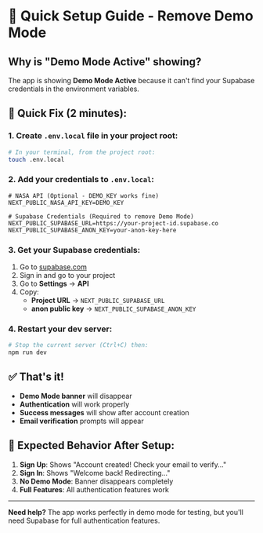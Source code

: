 # 🚀 Quick Setup Guide - Remove Demo Mode

## Why is "Demo Mode Active" showing?

The app is showing **Demo Mode Active** because it can't find your Supabase credentials in the environment variables.

## 📝 Quick Fix (2 minutes):

### 1. Create `.env.local` file in your project root:

```bash
# In your terminal, from the project root:
touch .env.local
```

### 2. Add your credentials to `.env.local`:

```env
# NASA API (Optional - DEMO_KEY works fine)
NEXT_PUBLIC_NASA_API_KEY=DEMO_KEY

# Supabase Credentials (Required to remove Demo Mode)
NEXT_PUBLIC_SUPABASE_URL=https://your-project-id.supabase.co
NEXT_PUBLIC_SUPABASE_ANON_KEY=your-anon-key-here
```

### 3. Get your Supabase credentials:

1. Go to [supabase.com](https://supabase.com)
2. Sign in and go to your project
3. Go to **Settings** → **API**
4. Copy:
   - **Project URL** → `NEXT_PUBLIC_SUPABASE_URL`
   - **anon public key** → `NEXT_PUBLIC_SUPABASE_ANON_KEY`

### 4. Restart your dev server:

```bash
# Stop the current server (Ctrl+C) then:
npm run dev
```

## ✅ That's it!

- **Demo Mode banner** will disappear
- **Authentication** will work properly
- **Success messages** will show after account creation
- **Email verification** prompts will appear

## 🎯 Expected Behavior After Setup:

1. **Sign Up**: Shows "Account created! Check your email to verify..."
2. **Sign In**: Shows "Welcome back! Redirecting..."
3. **No Demo Mode**: Banner disappears completely
4. **Full Features**: All authentication features work

---

**Need help?** The app works perfectly in demo mode for testing, but you'll need Supabase for full authentication features.
